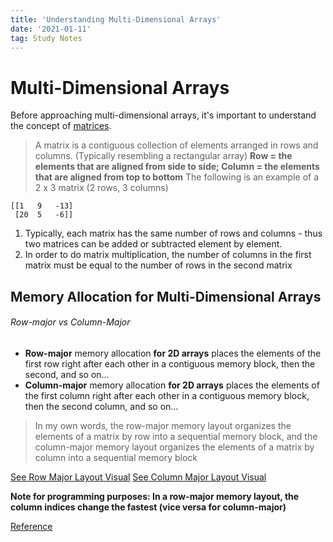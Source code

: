 ```yaml
---
title: 'Understanding Multi-Dimensional Arrays'
date: '2021-01-11'
tag: Study Notes
---
```


# Multi-Dimensional Arrays

Before approaching multi-dimensional arrays, it's important to understand the concept of [matrices](https://en.wikipedia.org/wiki/Matrix_(mathematics)).
> A matrix is a contiguous collection of elements arranged in rows and columns. (Typically resembling a rectangular array) __Row = the elements that are aligned from side to side; Column = the elements that are aligned from top to bottom__
The following is an example of a 2 x 3 matrix (2 rows, 3 columns)
```
[[1   9   -13]
 [20  5   -6]]
 ```
 1. Typically, each matrix has the same number of rows and columns - thus two matrices can be added or subtracted element by element.
 2. In order to do matrix multiplication, the number of columns in the first matrix must be equal to the number of rows in the second matrix

## Memory Allocation for Multi-Dimensional Arrays 
###### Row-major vs Column-Major
- **Row-major** memory allocation **for 2D arrays** places the elements of the first row right after each other in a contiguous memory block, then the second, and so on...
- **Column-major** memory allocation **for 2D arrays** places the elements of the first column right after each other in a contiguous memory block, then the second column, and so on...

> In my own words, the row-major memory layout organizes the elements of a matrix by row into a sequential memory block, and the column-major memory layout organizes the elements of a matrix by column into a sequential memory block

[See Row Major Layout Visual](https://eli.thegreenplace.net/images/2015/row-major-2D.png)
[See Column Major Layout Visual](https://eli.thegreenplace.net/images/2015/column-major-2D.png)

__Note for programming purposes: In a row-major memory layout, the column indices change the fastest (vice versa for column-major)__

[Reference](https://eli.thegreenplace.net/2015/memory-layout-of-multi-dimensional-arrays)